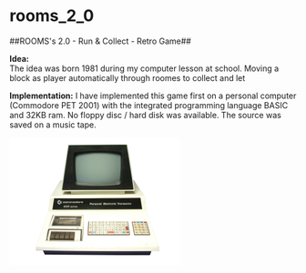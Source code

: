 # rooms_2_0

##ROOMS's 2.0 - Run &amp; Collect - Retro Game##

**Idea:**  
The idea was born 1981 during my computer lesson at school.
Moving a block as player automatically through roomes to collect and let 

**Implementation:**
I have implemented this game first on a personal computer (Commodore PET 2001)
with the integrated programming language BASIC and 32KB ram.
No floppy disc / hard disk was available. The source was saved on a music tape.

![PET-2001](./images/pet-2001-small.png)

